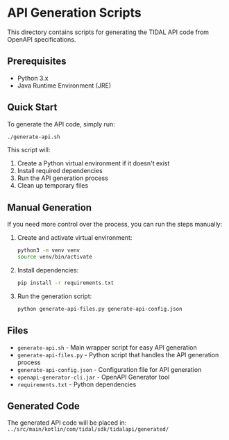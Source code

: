 # API Generation Scripts

This directory contains scripts for generating the TIDAL API code from OpenAPI specifications.

## Prerequisites

- Python 3.x
- Java Runtime Environment (JRE)

## Quick Start

To generate the API code, simply run:

```bash
./generate-api.sh
```

This script will:
1. Create a Python virtual environment if it doesn't exist
2. Install required dependencies
3. Run the API generation process
4. Clean up temporary files

## Manual Generation

If you need more control over the process, you can run the steps manually:

1. Create and activate virtual environment:
   ```bash
   python3 -m venv venv
   source venv/bin/activate
   ```

2. Install dependencies:
   ```bash
   pip install -r requirements.txt
   ```

3. Run the generation script:
   ```bash
   python generate-api-files.py generate-api-config.json
   ```

## Files

- `generate-api.sh` - Main wrapper script for easy API generation
- `generate-api-files.py` - Python script that handles the API generation process
- `generate-api-config.json` - Configuration file for API generation
- `openapi-generator-cli.jar` - OpenAPI Generator tool
- `requirements.txt` - Python dependencies

## Generated Code

The generated API code will be placed in:
`../src/main/kotlin/com/tidal/sdk/tidalapi/generated/`